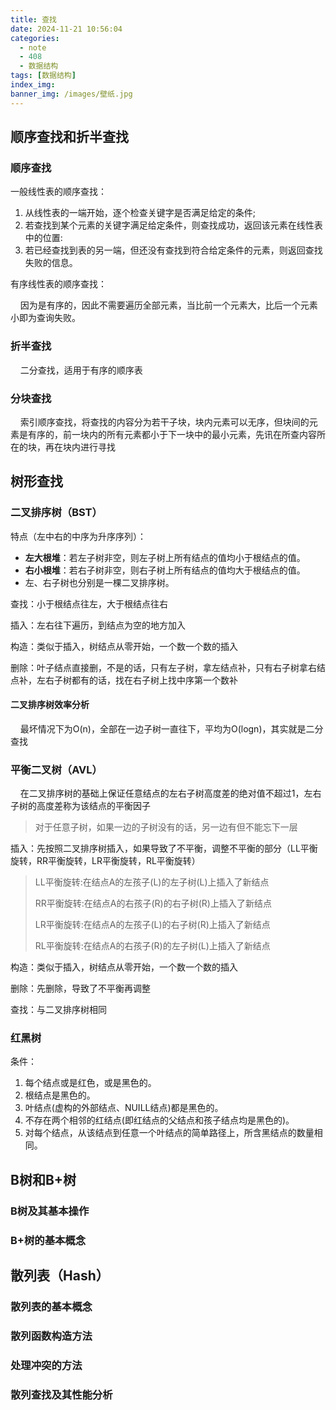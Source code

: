 ```yaml
---
title: 查找
date: 2024-11-21 10:56:04
categories:
  - note
  - 408
  - 数据结构
tags: [数据结构]
index_img:
banner_img: /images/壁纸.jpg
---
```


## 顺序查找和折半查找

### 顺序查找

一般线性表的顺序查找：

1. 从线性表的一端开始，逐个检查关键字是否满足给定的条件;
2. 若查找到某个元素的关键字满足给定条件，则查找成功，返回该元素在线性表中的位置:
3. 若已经查找到表的另一端，但还没有查找到符合给定条件的元素，则返回查找失败的信息。

有序线性表的顺序查找：

&nbsp;&nbsp;&nbsp;&nbsp;因为是有序的，因此不需要遍历全部元素，当比前一个元素大，比后一个元素小即为查询失败。

### 折半查找

&nbsp;&nbsp;&nbsp;&nbsp;二分查找，适用于有序的顺序表

### 分块查找

&nbsp;&nbsp;&nbsp;&nbsp;索引顺序查找，将查找的内容分为若干子块，块内元素可以无序，但块间的元素是有序的，前一块内的所有元素都小于下一块中的最小元素，先讯在所查内容所在的块，再在块内进行寻找

## 树形查找

### 二叉排序树（BST）

特点（左中右的中序为升序序列）：

- **左大根堆**：若左子树非空，则左子树上所有结点的值均小于根结点的值。
- **右小根堆**：若右子树非空，则右子树上所有结点的值均大于根结点的值。
- 左、右子树也分别是一棵二叉排序树。

查找：小于根结点往左，大于根结点往右

插入：左右往下遍历，到结点为空的地方加入

构造：类似于插入，树结点从零开始，一个数一个数的插入

删除：叶子结点直接删，不是的话，只有左子树，拿左结点补，只有右子树拿右结点补，左右子树都有的话，找在右子树上找中序第一个数补

#### 二叉排序树效率分析

&nbsp;&nbsp;&nbsp;&nbsp;最坏情况下为O(n)，全部在一边子树一直往下，平均为O(logn)，其实就是二分查找

### 平衡二叉树（AVL）

&nbsp;&nbsp;&nbsp;&nbsp;在二叉排序树的基础上保证任意结点的左右子树高度差的绝对值不超过1，左右子树的高度差称为该结点的平衡因子

> 对于任意子树，如果一边的子树没有的话，另一边有但不能忘下一层

插入：先按照二叉排序树插入，如果导致了不平衡，调整不平衡的部分（LL平衡旋转，RR平衡旋转，LR平衡旋转，RL平衡旋转）

> LL平衡旋转:在结点A的左孩子(L)的左子树(L)上插入了新结点
>
> RR平衡旋转:在结点A的右孩子(R)的右子树(R)上插入了新结点
>
> LR平衡旋转:在结点A的左孩子(L)的右子树(R)上插入了新结点
>
> RL平衡旋转:在结点A的右孩子(R)的左子树(L)上插入了新结点

构造：类似于插入，树结点从零开始，一个数一个数的插入

删除：先删除，导致了不平衡再调整

查找：与二叉排序树相同

### 红黑树

条件：

1. 每个结点或是红色，或是黑色的。
2. 根结点是黑色的。
3. 叶结点(虚构的外部结点、NUILL结点)都是黑色的。
4. 不存在两个相邻的红结点(即红结点的父结点和孩子结点均是黑色的)。
5. 对每个结点，从该结点到任意一个叶结点的简单路径上，所含黑结点的数量相同。



## B树和B+树

### B树及其基本操作

### B+树的基本概念

## 散列表（Hash）

### 散列表的基本概念

### 散列函数构造方法

### 处理冲突的方法

### 散列查找及其性能分析

